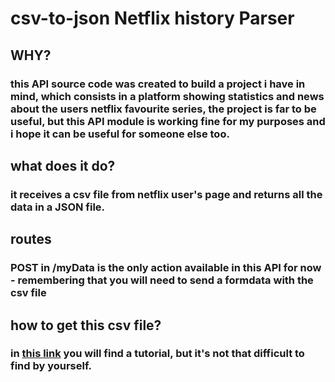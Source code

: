 # csv-to-json Netflix history Parser

## WHY?

### this API source code was created to build a project i have in mind, which consists in a platform showing statistics and news about the users netflix favourite series, the project is far to be useful, but this API module is working fine for my purposes and i hope it can be useful for someone else too.

## what does it do?

### it receives a csv file from netflix user's page and returns all the data in a JSON file.

## routes

### POST in /myData is the only action available in this API for now - remembering that you will need to send a formdata with the csv file

## how to get this csv file?

### in [this link](https://www.engadget.com/2016-08-18-netflix-amazon-viewing-history-guide.html#:~:text=Visit%20Netflix.com%2C%20ensure%20you,ve%20streamed%20on%20your%20account.) you will find a tutorial, but it's not that difficult to find by yourself.
